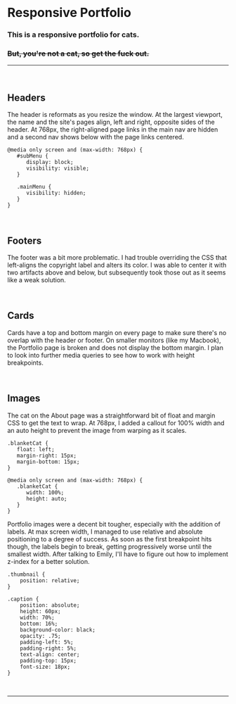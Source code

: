 <br>

# Responsive Portfolio





### This is a responsive portfolio for cats. 
### ~~But, you're not a cat, so get the fuck out.~~


---
<br>

## Headers

The header is reformats as you resize the window.  At the largest viewport, the name and the site's pages align, left and right, opposite sides of the header.  At 768px, the right-aligned page links in the main nav are hidden and a second nav shows below with the page links centered.
```
@media only screen and (max-width: 768px) { 
   #subMenu {
      display: block;
      visibility: visible;
   }

   .mainMenu {
      visibility: hidden;
   }
} 
```

<br>

## Footers

The footer was a bit more problematic.  I had trouble overriding the CSS that left-aligns the copyright label and alters its color.  I was able to center it with two artifacts above and below, but subsequently took those out as it seems like a weak solution.  

<br>

## Cards

Cards have a top and bottom margin on every page to make sure there's no overlap with the header or footer.  On smaller monitors (like my Macbook), the Portfolio page is broken and does not display the bottom margin.  I plan to look into further media queries to see how to work with height breakpoints.

<br>

## Images

The cat on the About page was a straightforward bit of float and margin CSS to get the text to wrap.  At 768px, I added a callout for 100% width and an auto height to prevent the image from warping as it scales.
```
.blanketCat {
   float: left;
   margin-right: 15px;
   margin-bottom: 15px; 
}

@media only screen and (max-width: 768px) { 
   .blanketCat {
      width: 100%;
      height: auto;
   }
} 
```
Portfolio images were a decent bit tougher, especially with the addition of labels.  At max screen width, I managed to use relative and absolute positioning to a degree of success.  As soon as the first breakpoint hits though, the labels begin to break, getting progressively worse until the smallest width.  After talking to Emily, I'll have to figure out how to implement z-index for a better solution.
```
.thumbnail {
    position: relative;
}

.caption {
    position: absolute;
    height: 60px;
    width: 70%;
    bottom: 16%;
    background-color: black;
    opacity: .75;
    padding-left: 5%;
    padding-right: 5%;
    text-align: center;
    padding-top: 15px;
    font-size: 18px;
}
```

<br>

---